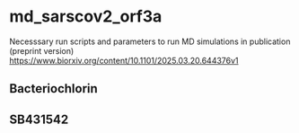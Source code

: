 # md_sarscov2_orf3a

Necesssary run scripts and parameters to run MD simulations in publication (preprint version) https://www.biorxiv.org/content/10.1101/2025.03.20.644376v1

## Bacteriochlorin

## SB431542
